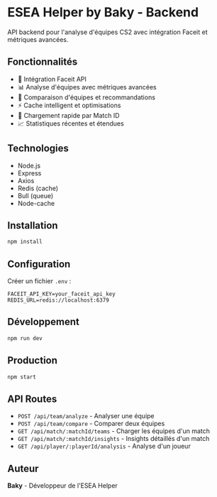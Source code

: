 # ESEA Helper by Baky - Backend

API backend pour l'analyse d'équipes CS2 avec intégration Faceit et métriques avancées.

## Fonctionnalités

- 🔗 Intégration Faceit API
- 📊 Analyse d'équipes avec métriques avancées
- 🎯 Comparaison d'équipes et recommandations
- ⚡ Cache intelligent et optimisations
- 🚀 Chargement rapide par Match ID
- 📈 Statistiques récentes et étendues

## Technologies

- Node.js
- Express
- Axios
- Redis (cache)
- Bull (queue)
- Node-cache

## Installation

```bash
npm install
```

## Configuration

Créer un fichier `.env` :

```env
FACEIT_API_KEY=your_faceit_api_key
REDIS_URL=redis://localhost:6379
```

## Développement

```bash
npm run dev
```

## Production

```bash
npm start
```

## API Routes

- `POST /api/team/analyze` - Analyser une équipe
- `POST /api/team/compare` - Comparer deux équipes
- `GET /api/match/:matchId/teams` - Charger les équipes d'un match
- `GET /api/match/:matchId/insights` - Insights détaillés d'un match
- `GET /api/player/:playerId/analysis` - Analyse d'un joueur

## Auteur

**Baky** - Développeur de l'ESEA Helper
